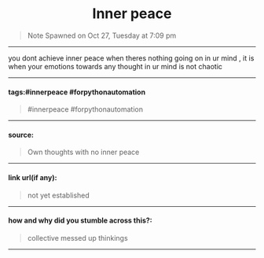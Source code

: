<h1 style="text-align: center; ">
Inner peace 
</h1>

> Note Spawned on  Oct 27,  Tuesday at 7:09 pm

***
you dont achieve inner peace when theres nothing going on in ur mind , it is when your emotions towards any thought in ur mind is not chaotic 
***
#### tags:#innerpeace #forpythonautomation 
>#innerpeace #forpythonautomation 
***
#### source: 
>Own thoughts with no inner peace
***
#### link url(if any): 
>not yet established
***
#### how and why did you stumble across this?:
>collective messed up thinkings
***
